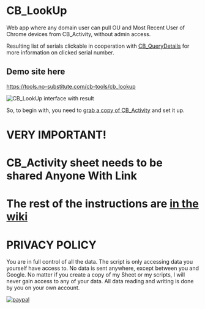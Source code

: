# CB_LookUp
Web app where any domain user can pull OU and Most Recent User of Chrome devices from CB_Activity, without admin access.

Resulting list of serials clickable in cooperation with [CB_QueryDetails](https://github.com/NoSubstitute/CB_QueryDetails) for more information on clicked serial number.
## Demo site here
https://tools.no-substitute.com/cb-tools/cb_lookup


![CB_LookUp interface with result](https://drive.google.com/uc?export=download&id=1H0G7tf3aok76mbjvWP96_Q67vZdVB0Mj)

So, to begin with, you need to [grab a copy of CB_Activity](https://github.com/NoSubstitute/CB_Activity) and set it up.

# VERY IMPORTANT!
# CB_Activity sheet needs to be shared Anyone With Link

# The rest of the instructions are [in the wiki](https://github.com/NoSubstitute/CB_LookUp/wiki)

# PRIVACY POLICY

You are in full control of all the data. The script is only accessing data you yourself have access to. No data is sent anywhere, except between you and Google. No matter if you create a copy of my Sheet or my scripts, I will never gain access to any of your data. All data reading and writing is done by you on your own account.

[![paypal](https://www.paypalobjects.com/en_US/i/btn/btn_donateCC_LG.gif)](https://www.paypal.me/NoSubstitute)
